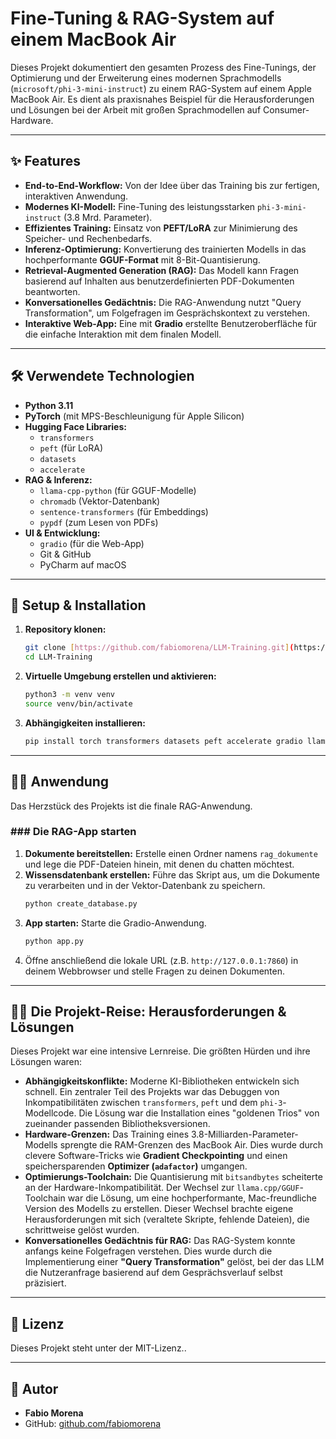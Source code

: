 # Fine-Tuning & RAG-System auf einem MacBook Air

Dieses Projekt dokumentiert den gesamten Prozess des Fine-Tunings, der Optimierung und der Erweiterung eines modernen Sprachmodells (`microsoft/phi-3-mini-instruct`) zu einem RAG-System auf einem Apple MacBook Air. Es dient als praxisnahes Beispiel für die Herausforderungen und Lösungen bei der Arbeit mit großen Sprachmodellen auf Consumer-Hardware.

---
## ✨ Features

* **End-to-End-Workflow:** Von der Idee über das Training bis zur fertigen, interaktiven Anwendung.
* **Modernes KI-Modell:** Fine-Tuning des leistungsstarken `phi-3-mini-instruct` (3.8 Mrd. Parameter).
* **Effizientes Training:** Einsatz von **PEFT/LoRA** zur Minimierung des Speicher- und Rechenbedarfs.
* **Inferenz-Optimierung:** Konvertierung des trainierten Modells in das hochperformante **GGUF-Format** mit 8-Bit-Quantisierung.
* **Retrieval-Augmented Generation (RAG):** Das Modell kann Fragen basierend auf Inhalten aus benutzerdefinierten PDF-Dokumenten beantworten.
* **Konversationelles Gedächtnis:** Die RAG-Anwendung nutzt "Query Transformation", um Folgefragen im Gesprächskontext zu verstehen.
* **Interaktive Web-App:** Eine mit **Gradio** erstellte Benutzeroberfläche für die einfache Interaktion mit dem finalen Modell.

---
## 🛠️ Verwendete Technologien

* **Python 3.11**
* **PyTorch** (mit MPS-Beschleunigung für Apple Silicon)
* **Hugging Face Libraries:**
    * `transformers`
    * `peft` (für LoRA)
    * `datasets`
    * `accelerate`
* **RAG & Inferenz:**
    * `llama-cpp-python` (für GGUF-Modelle)
    * `chromadb` (Vektor-Datenbank)
    * `sentence-transformers` (für Embeddings)
    * `pypdf` (zum Lesen von PDFs)
* **UI & Entwicklung:**
    * `gradio` (für die Web-App)
    * Git & GitHub
    * PyCharm auf macOS

---
## 🚀 Setup & Installation

1.  **Repository klonen:**
    ```bash
    git clone [https://github.com/fabiomorena/LLM-Training.git](https://github.com/fabiomorena/LLM-Training.git)
    cd LLM-Training
    ```

2.  **Virtuelle Umgebung erstellen und aktivieren:**
    ```bash
    python3 -m venv venv
    source venv/bin/activate
    ```

3.  **Abhängigkeiten installieren:**
    ```bash
    pip install torch transformers datasets peft accelerate gradio llama-cpp-python sentencepiece chromadb pypdf
    ```

---
## 🏃‍♀️ Anwendung

Das Herzstück des Projekts ist die finale RAG-Anwendung.

### ### Die RAG-App starten

1.  **Dokumente bereitstellen:** Erstelle einen Ordner namens `rag_dokumente` und lege die PDF-Dateien hinein, mit denen du chatten möchtest.
2.  **Wissensdatenbank erstellen:** Führe das Skript aus, um die Dokumente zu verarbeiten und in der Vektor-Datenbank zu speichern.
    ```bash
    python create_database.py
    ```
3.  **App starten:** Starte die Gradio-Anwendung.
    ```bash
    python app.py
    ```
4.  Öffne anschließend die lokale URL (z.B. `http://127.0.0.1:7860`) in deinem Webbrowser und stelle Fragen zu deinen Dokumenten.

---
## 🧗‍♂️ Die Projekt-Reise: Herausforderungen & Lösungen

Dieses Projekt war eine intensive Lernreise. Die größten Hürden und ihre Lösungen waren:
* **Abhängigkeitskonflikte:** Moderne KI-Bibliotheken entwickeln sich schnell. Ein zentraler Teil des Projekts war das Debuggen von Inkompatibilitäten zwischen `transformers`, `peft` und dem `phi-3`-Modellcode. Die Lösung war die Installation eines "goldenen Trios" von zueinander passenden Bibliotheksversionen.
* **Hardware-Grenzen:** Das Training eines 3.8-Milliarden-Parameter-Modells sprengte die RAM-Grenzen des MacBook Air. Dies wurde durch clevere Software-Tricks wie **Gradient Checkpointing** und einen speichersparenden **Optimizer (`adafactor`)** umgangen.
* **Optimierungs-Toolchain:** Die Quantisierung mit `bitsandbytes` scheiterte an der Hardware-Inkompatibilität. Der Wechsel zur `llama.cpp/GGUF`-Toolchain war die Lösung, um eine hochperformante, Mac-freundliche Version des Modells zu erstellen. Dieser Wechsel brachte eigene Herausforderungen mit sich (veraltete Skripte, fehlende Dateien), die schrittweise gelöst wurden.
* **Konversationelles Gedächtnis für RAG:** Das RAG-System konnte anfangs keine Folgefragen verstehen. Dies wurde durch die Implementierung einer **"Query Transformation"** gelöst, bei der das LLM die Nutzeranfrage basierend auf dem Gesprächsverlauf selbst präzisiert.

---
## 📄 Lizenz

Dieses Projekt steht unter der MIT-Lizenz..

---
## 👤 Autor

* **Fabio Morena**
* GitHub: [github.com/fabiomorena](https://github.com/fabiomorena)